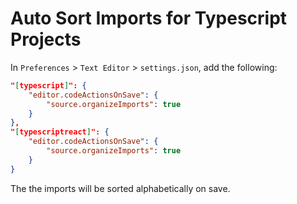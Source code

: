 # Auto Sort Imports for Typescript Projects

In `Preferences` > `Text Editor` > `settings.json`, add the following:

```json
"[typescript]": {
    "editor.codeActionsOnSave": {
        "source.organizeImports": true
    }
},
"[typescriptreact]": {
    "editor.codeActionsOnSave": {
        "source.organizeImports": true
    }
}
```

The the imports will be sorted alphabetically on save.
